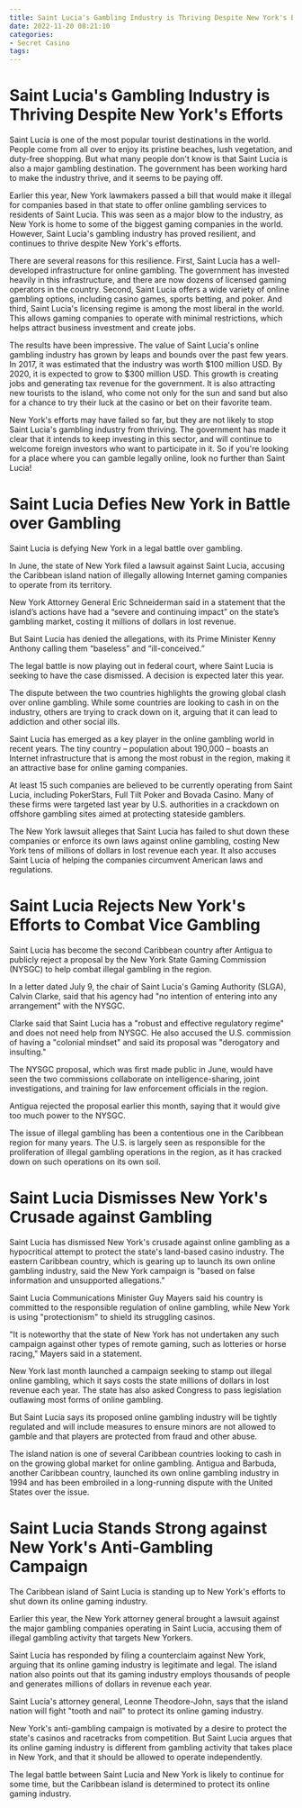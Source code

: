 ```yaml
---
title: Saint Lucia's Gambling Industry is Thriving Despite New York's Efforts
date: 2022-11-20 08:21:10
categories:
- Secret Casino
tags:
---
```



#  Saint Lucia's Gambling Industry is Thriving Despite New York's Efforts

Saint Lucia is one of the most popular tourist destinations in the world. People come from all over to enjoy its pristine beaches, lush vegetation, and duty-free shopping. But what many people don't know is that Saint Lucia is also a major gambling destination. The government has been working hard to make the industry thrive, and it seems to be paying off.

Earlier this year, New York lawmakers passed a bill that would make it illegal for companies based in that state to offer online gambling services to residents of Saint Lucia. This was seen as a major blow to the industry, as New York is home to some of the biggest gaming companies in the world. However, Saint Lucia's gambling industry has proved resilient, and continues to thrive despite New York's efforts.

There are several reasons for this resilience. First, Saint Lucia has a well-developed infrastructure for online gambling. The government has invested heavily in this infrastructure, and there are now dozens of licensed gaming operators in the country. Second, Saint Lucia offers a wide variety of online gambling options, including casino games, sports betting, and poker. And third, Saint Lucia's licensing regime is among the most liberal in the world. This allows gaming companies to operate with minimal restrictions, which helps attract business investment and create jobs.

The results have been impressive. The value of Saint Lucia's online gambling industry has grown by leaps and bounds over the past few years. In 2017, it was estimated that the industry was worth $100 million USD. By 2020, it is expected to grow to $300 million USD. This growth is creating jobs and generating tax revenue for the government. It is also attracting new tourists to the island, who come not only for the sun and sand but also for a chance to try their luck at the casino or bet on their favorite team.

New York's efforts may have failed so far, but they are not likely to stop Saint Lucia's gambling industry from thriving. The government has made it clear that it intends to keep investing in this sector, and will continue to welcome foreign investors who want to participate in it. So if you're looking for a place where you can gamble legally online, look no further than Saint Lucia!

#  Saint Lucia Defies New York in Battle over Gambling

Saint Lucia is defying New York in a legal battle over gambling.

In June, the state of New York filed a lawsuit against Saint Lucia, accusing the Caribbean island nation of illegally allowing Internet gaming companies to operate from its territory.

New York Attorney General Eric Schneiderman said in a statement that the island’s actions have had a “severe and continuing impact” on the state’s gambling market, costing it millions of dollars in lost revenue.

But Saint Lucia has denied the allegations, with its Prime Minister Kenny Anthony calling them “baseless” and “ill-conceived.”

The legal battle is now playing out in federal court, where Saint Lucia is seeking to have the case dismissed. A decision is expected later this year.

The dispute between the two countries highlights the growing global clash over online gambling. While some countries are looking to cash in on the industry, others are trying to crack down on it, arguing that it can lead to addiction and other social ills.

Saint Lucia has emerged as a key player in the online gambling world in recent years. The tiny country – population about 190,000 – boasts an Internet infrastructure that is among the most robust in the region, making it an attractive base for online gaming companies.

At least 15 such companies are believed to be currently operating from Saint Lucia, including PokerStars, Full Tilt Poker and Bovada Casino. Many of these firms were targeted last year by U.S. authorities in a crackdown on offshore gambling sites aimed at protecting stateside gamblers.

The New York lawsuit alleges that Saint Lucia has failed to shut down these companies or enforce its own laws against online gambling, costing New York tens of millions of dollars in lost revenue each year. It also accuses Saint Lucia of helping the companies circumvent American laws and regulations.

#  Saint Lucia Rejects New York's Efforts to Combat Vice Gambling

Saint Lucia has become the second Caribbean country after Antigua to publicly reject a proposal by the New York State Gaming Commission (NYSGC) to help combat illegal gambling in the region.

In a letter dated July 9, the chair of Saint Lucia's Gaming Authority (SLGA), Calvin Clarke, said that his agency had "no intention of entering into any arrangement" with the NYSGC.

Clarke said that Saint Lucia has a "robust and effective regulatory regime" and does not need help from NYSGC. He also accused the U.S. commission of having a "colonial mindset" and said its proposal was "derogatory and insulting."

The NYSGC proposal, which was first made public in June, would have seen the two commissions collaborate on intelligence-sharing, joint investigations, and training for law enforcement officials in the region.

Antigua rejected the proposal earlier this month, saying that it would give too much power to the NYSGC.

The issue of illegal gambling has been a contentious one in the Caribbean region for many years. The U.S. is largely seen as responsible for the proliferation of illegal gambling operations in the region, as it has cracked down on such operations on its own soil.

#  Saint Lucia Dismisses New York's Crusade against Gambling

Saint Lucia has dismissed New York's crusade against online gambling as a hypocritical attempt to protect the state's land-based casino industry. The eastern Caribbean country, which is gearing up to launch its own online gambling industry, said the New York campaign is "based on false information and unsupported allegations."

Saint Lucia Communications Minister Guy Mayers said his country is committed to the responsible regulation of online gambling, while New York is using "protectionism" to shield its struggling casinos.

"It is noteworthy that the state of New York has not undertaken any such campaign against other types of remote gaming, such as lotteries or horse racing," Mayers said in a statement.

New York last month launched a campaign seeking to stamp out illegal online gambling, which it says costs the state millions of dollars in lost revenue each year. The state has also asked Congress to pass legislation outlawing most forms of online gambling.

But Saint Lucia says its proposed online gambling industry will be tightly regulated and will include measures to ensure minors are not allowed to gamble and that players are protected from fraud and other abuse.

The island nation is one of several Caribbean countries looking to cash in on the growing global market for online gambling. Antigua and Barbuda, another Caribbean country, launched its own online gambling industry in 1994 and has been embroiled in a long-running dispute with the United States over the issue.

#  Saint Lucia Stands Strong against New York's Anti-Gambling Campaign

The Caribbean island of Saint Lucia is standing up to New York's efforts to shut down its online gaming industry.

Earlier this year, the New York attorney general brought a lawsuit against the major gambling companies operating in Saint Lucia, accusing them of illegal gambling activity that targets New Yorkers.

Saint Lucia has responded by filing a counterclaim against New York, arguing that its online gaming industry is legitimate and legal. The island nation also points out that its gaming industry employs thousands of people and generates millions of dollars in revenue each year.

Saint Lucia's attorney general, Leonne Theodore-John, says that the island nation will fight "tooth and nail" to protect its online gaming industry.

New York's anti-gambling campaign is motivated by a desire to protect the state's casinos and racetracks from competition. But Saint Lucia argues that its online gaming industry is different from gambling activity that takes place in New York, and that it should be allowed to operate independently.

The legal battle between Saint Lucia and New York is likely to continue for some time, but the Caribbean island is determined to protect its online gaming industry.